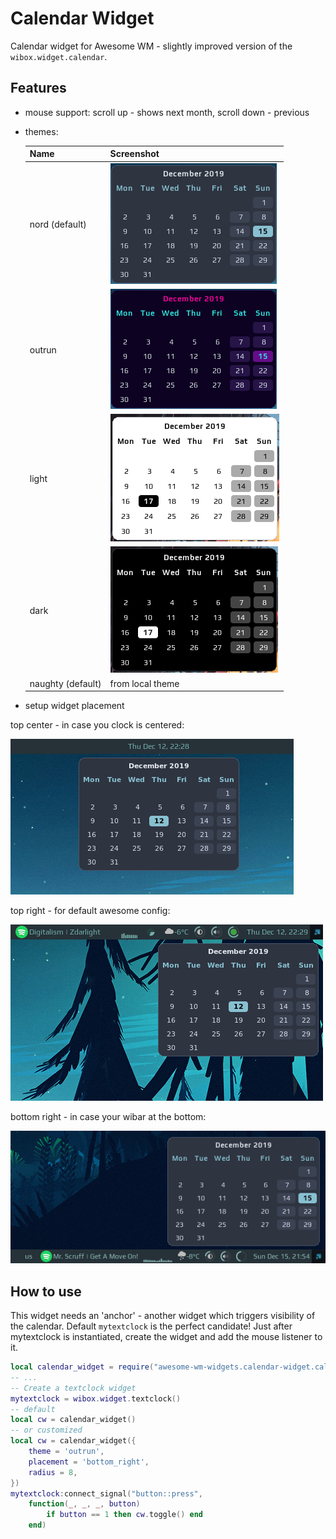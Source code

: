 # Calendar Widget

Calendar widget for Awesome WM - slightly improved version of the `wibox.widget.calendar`.

## Features

 - mouse support: scroll up - shows next month, scroll down - previous
 - themes:

    | Name | Screenshot |
    |---|---|
    | nord (default) | ![nord_theme](./nord.png) |
    | outrun | ![outrun_theme](./outrun.png) |
    | light | ![outrun_theme](./light.png) |
    | dark | ![outrun_theme](./dark.png) |
    | naughty (default) | from local theme |

 - setup widget placement

  top center - in case you clock is centered:

   ![calendar_top](./calendar_top.png)

  top right - for default awesome config:

  ![calendar_top_right](./calendar_top_right.png)

  bottom right - in case your wibar at the bottom:

  ![calendar_bottom_right](./calendar_bottom_right.png)


## How to use

This widget needs an 'anchor' - another widget which triggers visibility of the calendar. Default `mytextclock` is the perfect candidate!
Just after mytextclock is instantiated, create the widget and add the mouse listener to it.

```lua
local calendar_widget = require("awesome-wm-widgets.calendar-widget.calendar")
-- ...
-- Create a textclock widget
mytextclock = wibox.widget.textclock()
-- default
local cw = calendar_widget()
-- or customized
local cw = calendar_widget({
    theme = 'outrun',
    placement = 'bottom_right',
    radius = 8,
})
mytextclock:connect_signal("button::press",
    function(_, _, _, button)
        if button == 1 then cw.toggle() end
    end)
```
